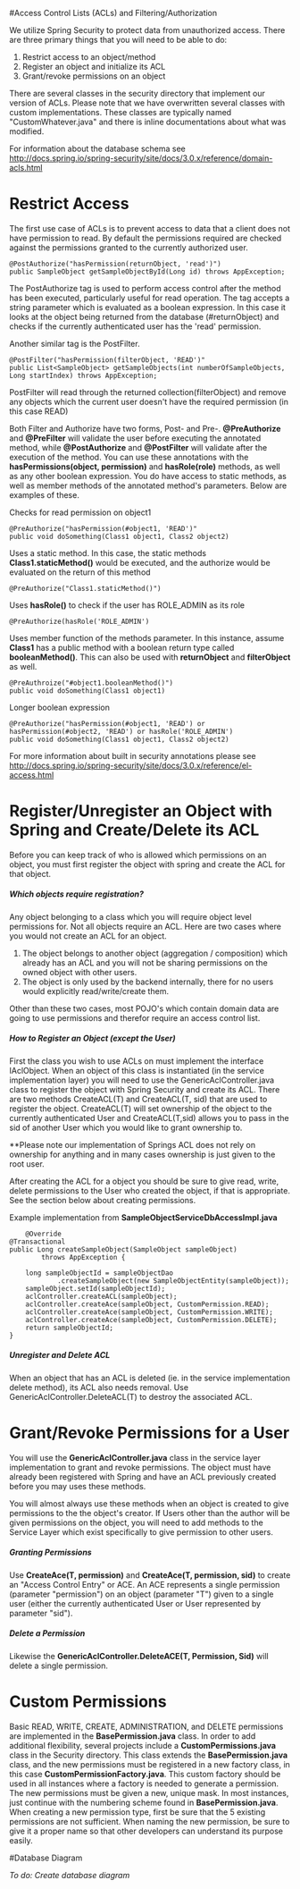 #Access Control Lists (ACLs) and Filtering/Authorization

We utilize Spring Security to protect data from unauthorized access. There are three primary things that you will need to be able to do: 

1. Restrict access to an object/method 
1. Register an object and initialize its ACL
1. Grant/revoke permissions on an object


There are several classes in the security directory that implement our version of ACLs. Please note that we have overwritten several classes with custom implementations. These classes are typically named "CustomWhatever.java" and there is inline documentations about what was modified.

For information about the database schema see http://docs.spring.io/spring-security/site/docs/3.0.x/reference/domain-acls.html

# Restrict Access 

The first use case of ACLs is to prevent access to data that a client does not have permission to read.  By default the permissions required are checked against the permissions granted to the currently authorized user.

    @PostAuthorize("hasPermission(returnObject, 'read')")
    public SampleObject getSampleObjectById(Long id) throws AppException;

The PostAuthorize tag is used to perform access control after the method has been executed, particularly useful for read operation.   The tag accepts a string parameter which is evaluated as a boolean expression.  In this case it looks at the object being returned from the database (#returnObject) and checks if the currently authenticated user has the 'read' permission.

Another similar tag is the PostFilter.

    @PostFilter("hasPermission(filterObject, 'READ')"
    public List<SampleObject> getSampleObjects(int numberOfSampleObjects, Long startIndex) throws AppException;

PostFilter will read through the returned collection(filterObject) and remove any objects which the current user doesn't have the required permission (in this case READ)

Both Filter and Authorize have two forms, Post- and Pre-. **@PreAuthorize** and **@PreFilter** will validate the user before executing the annotated method, while **@PostAuthorize** and **@PostFilter** will validate after the execution of the method. You can use these annotations with the **hasPermissions(object, permission)** and **hasRole(role)** methods, as well as any other boolean expression. You do have access to static methods, as well as member methods of the annotated method's parameters. Below are examples of these.

Checks for read permission on object1
	
	@PreAuthorize("hasPermission(#object1, 'READ')"
	public void doSomething(Class1 object1, Class2 object2)

Uses a static method. In this case, the static methods **Class1.staticMethod()** would be executed, and the authorize would be evaluated on the return of this method

	@PreAuthorize("Class1.staticMethod()")

Uses **hasRole()** to check if the user has ROLE_ADMIN as its role

	@PreAuthorize(hasRole('ROLE_ADMIN')

Uses member function of the methods parameter. In this instance, assume **Class1** has a public method with a boolean return type called **booleanMethod()**. This can also be used with **returnObject** and **filterObject** as well.

	@PreAuthroize("#object1.booleanMethod()")
	public void doSomething(Class1 object1)

Longer boolean expression

	@PreAuthorize("hasPermission(#object1, 'READ') or hasPermission(#object2, 'READ') or hasRole('ROLE_ADMIN')
	public void doSomething(Class1 object1, Class2 object2)

For more information about built in security annotations please see http://docs.spring.io/spring-security/site/docs/3.0.x/reference/el-access.html

# Register/Unregister an Object with Spring and Create/Delete its ACL

Before you can keep track of who is allowed which permissions on an object, you must first register the object with spring and create the ACL for that object.

##### Which objects require registration?

Any object belonging to a class which you will require object level permissions for.  Not all objects require an ACL. Here are two cases where you would not create an ACL for an object.  

1. The object belongs to another object (aggregation / composition) which already has an ACL and you will not be sharing permissions on the owned object with other users.
1. The object is only used by the backend internally, there for no users would explicitly read/write/create them.

Other than these two cases, most POJO's which contain domain data are going to use permissions and therefor require an access control list.

##### How to Register an Object (except the User)

First the class you wish to use ACLs on must implement the interface IAclObject. When an object of this class is instantiated (in the service implementation layer) you will need to use the GenericAclController.java class to register the object with Spring Security and create its ACL. There are two methods CreateACL(T) and CreateACL(T, sid) that are used to register the object.  CreateACL(T) will set ownership of the object to the currently authenticated User and CreateACL(T,sid) allows you to pass in the sid of another User which you would like to grant ownership to.

**Please note our implementation of Springs ACL does not rely on ownership for anything and in many cases ownership is just given to the root user.

After creating the ACL for a object you should be sure to give read, write, delete permissions to the User who created the object, if that is appropriate.  See the section below about creating permissions.

Example implementation from **SampleObjectServiceDbAccessImpl.java**

        @Override
	@Transactional
	public Long createSampleObject(SampleObject sampleObject)
			throws AppException {

		long sampleObjectId = sampleObjectDao
				.createSampleObject(new SampleObjectEntity(sampleObject));
		sampleObject.setId(sampleObjectId);
		aclController.createACL(sampleObject);
		aclController.createAce(sampleObject, CustomPermission.READ);
		aclController.createAce(sampleObject, CustomPermission.WRITE);
		aclController.createAce(sampleObject, CustomPermission.DELETE);
		return sampleObjectId;
	}

##### Unregister and Delete ACL

When an object that has an ACL is deleted (ie. in the service implementation delete method), its ACL also needs removal.  Use GenericAclController.DeleteACL(T) to destroy the associated ACL.

# Grant/Revoke Permissions for a User

 You will use the **GenericAclController.java** class in the service layer implementation to grant and revoke permissions.  The object must have already been registered with Spring and have an ACL previously created before you may uses these methods.

You will almost always use these methods when an object is created to give permissions to the the object's creator.  If Users other than the author will be given permissions on the object, you will need to add methods to the Service Layer which exist specifically to give permission to other users.

##### Granting Permissions

Use **CreateAce(T, permission)** and **CreateAce(T, permission, sid)** to create an "Access Control Entry" or ACE.  An ACE represents a single permission (parameter "permission") on an object (parameter "T") given to a single user (either the currently authenticated User or User represented by parameter "sid").  

##### Delete a Permission
Likewise the **GenericAclController.DeleteACE(T, Permission, Sid)** will delete a single permission.

# Custom Permissions

Basic READ, WRITE, CREATE, ADMINISTRATION, and DELETE permissions are implemented in the **BasePermission.java** class. In order to add additional flexibility, several projects include a **CustomPermissions.java** class in the Security directory. This class extends the **BasePermission.java** class, and the new permissions must be registered in a new factory class, in this case **CustomPermissionFactory.java**. This custom factory should be used in all instances where a factory is needed to generate a permission. The new permissions must be given a new, unique mask. In most instances, just continue with the numbering scheme found in **BasePermission.java**. When creating a new permission type, first be sure that the 5 existing permissions are not sufficient. When naming the new permission, be sure to give it a proper name so that other developers can understand its purpose easily.

#Database Diagram

*To do: Create database diagram*